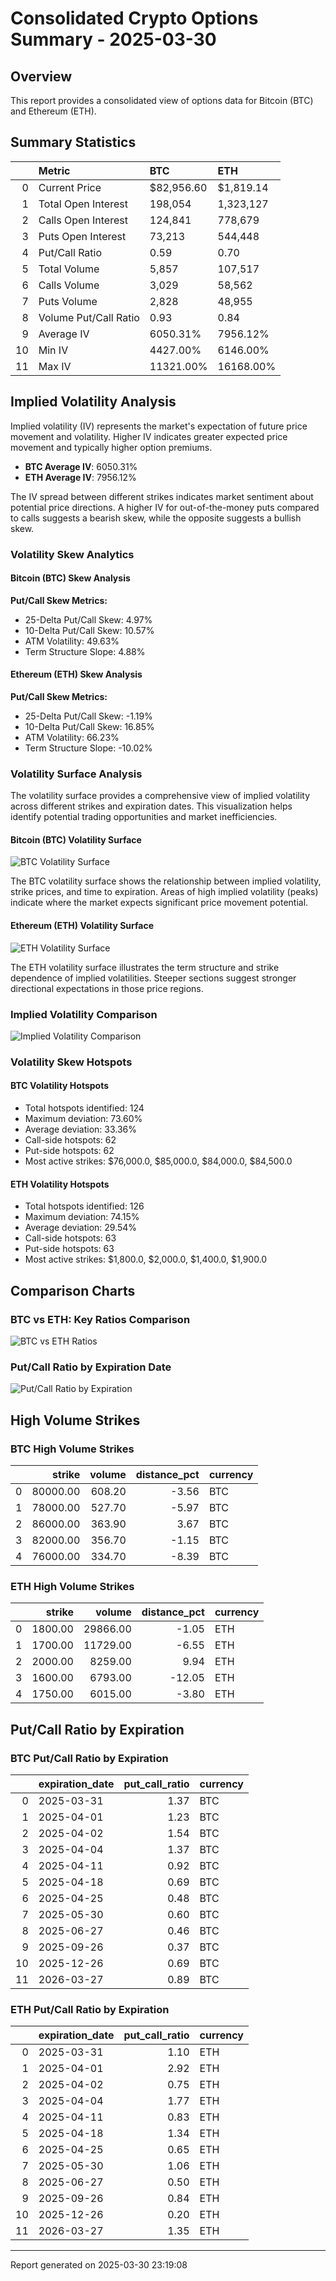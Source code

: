 # Consolidated Crypto Options Summary - 2025-03-30

## Overview

This report provides a consolidated view of options data for Bitcoin (BTC) and Ethereum (ETH).

## Summary Statistics

|    | Metric                | BTC        | ETH       |
|---:|:----------------------|:-----------|:----------|
|  0 | Current Price         | $82,956.60 | $1,819.14 |
|  1 | Total Open Interest   | 198,054    | 1,323,127 |
|  2 | Calls Open Interest   | 124,841    | 778,679   |
|  3 | Puts Open Interest    | 73,213     | 544,448   |
|  4 | Put/Call Ratio        | 0.59       | 0.70      |
|  5 | Total Volume          | 5,857      | 107,517   |
|  6 | Calls Volume          | 3,029      | 58,562    |
|  7 | Puts Volume           | 2,828      | 48,955    |
|  8 | Volume Put/Call Ratio | 0.93       | 0.84      |
|  9 | Average IV            | 6050.31%   | 7956.12%  |
| 10 | Min IV                | 4427.00%   | 6146.00%  |
| 11 | Max IV                | 11321.00%  | 16168.00% |

## Implied Volatility Analysis

Implied volatility (IV) represents the market's expectation of future price movement and volatility. Higher IV indicates greater expected price movement and typically higher option premiums.

- **BTC Average IV**: 6050.31%
- **ETH Average IV**: 7956.12%

The IV spread between different strikes indicates market sentiment about potential price directions. A higher IV for out-of-the-money puts compared to calls suggests a bearish skew, while the opposite suggests a bullish skew.

### Volatility Skew Analytics

#### Bitcoin (BTC) Skew Analysis

**Put/Call Skew Metrics:**
- 25-Delta Put/Call Skew: 4.97%
- 10-Delta Put/Call Skew: 10.57%
- ATM Volatility: 49.63%
- Term Structure Slope: 4.88%

#### Ethereum (ETH) Skew Analysis

**Put/Call Skew Metrics:**
- 25-Delta Put/Call Skew: -1.19%
- 10-Delta Put/Call Skew: 16.85%
- ATM Volatility: 66.23%
- Term Structure Slope: -10.02%

### Volatility Surface Analysis

The volatility surface provides a comprehensive view of implied volatility across different strikes and expiration dates. This visualization helps identify potential trading opportunities and market inefficiencies.

#### Bitcoin (BTC) Volatility Surface

![BTC Volatility Surface](BTC_volatility_surface_20250330_231652.png)

The BTC volatility surface shows the relationship between implied volatility, strike prices, and time to expiration. Areas of high implied volatility (peaks) indicate where the market expects significant price movement potential.

#### Ethereum (ETH) Volatility Surface

![ETH Volatility Surface](ETH_volatility_surface_20250330_231702.png)

The ETH volatility surface illustrates the term structure and strike dependence of implied volatilities. Steeper sections suggest stronger directional expectations in those price regions.

### Implied Volatility Comparison

![Implied Volatility Comparison](iv_comparison_20250330_231907.png)

### Volatility Skew Hotspots

#### BTC Volatility Hotspots
- Total hotspots identified: 124
- Maximum deviation: 73.60%
- Average deviation: 33.36%
- Call-side hotspots: 62
- Put-side hotspots: 62
- Most active strikes: $76,000.0, $85,000.0, $84,000.0, $84,500.0

#### ETH Volatility Hotspots
- Total hotspots identified: 126
- Maximum deviation: 74.15%
- Average deviation: 29.54%
- Call-side hotspots: 63
- Put-side hotspots: 63
- Most active strikes: $1,800.0, $2,000.0, $1,400.0, $1,900.0

## Comparison Charts

### BTC vs ETH: Key Ratios Comparison

![BTC vs ETH Ratios](btc_eth_ratios_comparison_20250330_231907.png)

### Put/Call Ratio by Expiration Date

![Put/Call Ratio by Expiration](btc_eth_put_call_comparison_20250330_231907.png)


## High Volume Strikes

### BTC High Volume Strikes

|    |   strike |   volume |   distance_pct | currency   |
|---:|---------:|---------:|---------------:|:-----------|
|  0 | 80000.00 |   608.20 |          -3.56 | BTC        |
|  1 | 78000.00 |   527.70 |          -5.97 | BTC        |
|  2 | 86000.00 |   363.90 |           3.67 | BTC        |
|  3 | 82000.00 |   356.70 |          -1.15 | BTC        |
|  4 | 76000.00 |   334.70 |          -8.39 | BTC        |

### ETH High Volume Strikes

|    |   strike |   volume |   distance_pct | currency   |
|---:|---------:|---------:|---------------:|:-----------|
|  0 |  1800.00 | 29866.00 |          -1.05 | ETH        |
|  1 |  1700.00 | 11729.00 |          -6.55 | ETH        |
|  2 |  2000.00 |  8259.00 |           9.94 | ETH        |
|  3 |  1600.00 |  6793.00 |         -12.05 | ETH        |
|  4 |  1750.00 |  6015.00 |          -3.80 | ETH        |

## Put/Call Ratio by Expiration

### BTC Put/Call Ratio by Expiration

|    | expiration_date   |   put_call_ratio | currency   |
|---:|:------------------|-----------------:|:-----------|
|  0 | 2025-03-31        |             1.37 | BTC        |
|  1 | 2025-04-01        |             1.23 | BTC        |
|  2 | 2025-04-02        |             1.54 | BTC        |
|  3 | 2025-04-04        |             1.37 | BTC        |
|  4 | 2025-04-11        |             0.92 | BTC        |
|  5 | 2025-04-18        |             0.69 | BTC        |
|  6 | 2025-04-25        |             0.48 | BTC        |
|  7 | 2025-05-30        |             0.60 | BTC        |
|  8 | 2025-06-27        |             0.46 | BTC        |
|  9 | 2025-09-26        |             0.37 | BTC        |
| 10 | 2025-12-26        |             0.69 | BTC        |
| 11 | 2026-03-27        |             0.89 | BTC        |

### ETH Put/Call Ratio by Expiration

|    | expiration_date   |   put_call_ratio | currency   |
|---:|:------------------|-----------------:|:-----------|
|  0 | 2025-03-31        |             1.10 | ETH        |
|  1 | 2025-04-01        |             2.92 | ETH        |
|  2 | 2025-04-02        |             0.75 | ETH        |
|  3 | 2025-04-04        |             1.77 | ETH        |
|  4 | 2025-04-11        |             0.83 | ETH        |
|  5 | 2025-04-18        |             1.34 | ETH        |
|  6 | 2025-04-25        |             0.65 | ETH        |
|  7 | 2025-05-30        |             1.06 | ETH        |
|  8 | 2025-06-27        |             0.50 | ETH        |
|  9 | 2025-09-26        |             0.84 | ETH        |
| 10 | 2025-12-26        |             0.20 | ETH        |
| 11 | 2026-03-27        |             1.35 | ETH        |


---

Report generated on 2025-03-30 23:19:08
